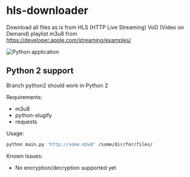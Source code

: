 hls-downloader
==============

Download all files as is from HLS (HTTP Live Streaming) VoD (Video on Demand) playlist m3u8 from <https://developer.apple.com/streaming/examples/>

![Python application](https://github.com/denex/hls-downloader/workflows/Python%20application/badge.svg)

Python 2 support
---------------

Branch python2 should work in Python 2

Requirements:

* m3u8
* python-slugify
* requests

Usage:

```sh
python main.py 'http://some.m3u8' /some/dir/for/files/
```

Known Issues:

* No encryption/decryption supported yet
